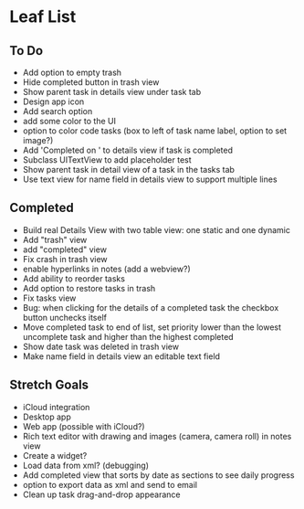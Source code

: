 # Leaf List

## To Do

* Add option to empty trash
* Hide completed button in trash view
* Show parent task in details view under task tab
* Design app icon
* Add search option
* add some color to the UI
* option to color code tasks (box to left of task name label, option to set image?)
* Add 'Completed on <DATE>' to details view if task is completed
* Subclass UITextView to add placeholder test
* Show parent task in detail view of a task in the tasks tab
* Use text view for name field in details view to support multiple lines

## Completed

* Build real Details View with two table view: one static and one dynamic
* Add "trash" view
* add "completed" view
* Fix crash in trash view
* enable hyperlinks in notes (add a webview?)
* Add ability to reorder tasks
* Add option to restore tasks in trash
* Fix tasks view
* Bug: when clicking for the details of a completed task the checkbox button unchecks itself
* Move completed task to end of list, set priority lower than the lowest uncomplete task and higher than the highest completed
* Show date task was deleted in trash view
* Make name field in details view an editable text field

## Stretch Goals

* iCloud integration
* Desktop app
* Web app (possible with iCloud?)
* Rich text editor with drawing and images (camera, camera roll) in notes view
* Create a widget?
* Load data from xml? (debugging)
* Add completed view that sorts by date as sections to see daily progress
* option to export data as xml and send to email
* Clean up task drag-and-drop appearance